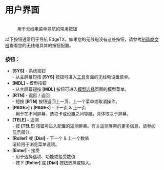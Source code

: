 # 用户界面

<figure><img src="//edgetx-static.zkl2333.com/bwUserinterface.png" alt=""><figcaption><p>用于无线电菜单导航的常用按钮</p></figcaption></figure>

以下按钮通常用于导航 EdgeTX。如果您的无线电没有这些按钮，请参考[制造商文档](https://drive.google.com/drive/folders/1HPqNbVZT9yzQsHoVKRPTM1YFeBXevYS9?usp=sharing)查看您的无线电具体的按钮配置。

### **按钮：**

* **\[SYS]** - 系统按钮\
  \- 从主屏幕短按 **\[SYS]** 按钮可进入[工具](radio-settings/)页面的无线电设置菜单。
* **\[MDL]** - 模型按钮\
  \- 从主屏幕短按 **\[MDL]** 按钮可进入[模型选择](model-select/)页面的模型菜单。
* **\[RTN] -** 返回 / 返回\
  \- 短按 **\[RTN]** 按钮返回上一页、上一个菜单或取消操作。
* **\[PAGE>] / \[PAGE<]** - 下一页 & 上一页\
  \- 用于在不同屏幕、选项卡或设置之间导航，具体取决于屏幕。
* **\[TELE] -** 遥测\
  \- 按 **\[TELE]** 按钮可进入配置的遥测屏幕。有关遥测屏幕的更多信息，请参阅[显示](model-select/display.md)部分。
* **\[Roller]** 或 **\[Dial]** - 下一个 & 上一个数值\
  滚轮用于浏览菜单选项。&#x20;
* **\[Enter]** - 接受\
  \- 用于选择选项、功能或接受数值\
  \- 按下 **\[Roller]** 或 **\[Dial]** 按钮选择或输入。